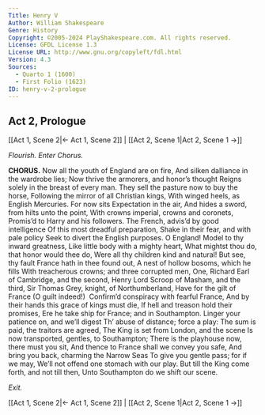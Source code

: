 ```yaml
---
Title: Henry V
Author: William Shakespeare
Genre: History
Copyright: ©2005-2024 PlayShakespeare.com. All rights reserved.
License: GFDL License 1.3
License URL: http://www.gnu.org/copyleft/fdl.html
Version: 4.3
Sources:
  - Quarto 1 (1600)
  - First Folio (1623)
ID: henry-v-2-prologue
---
```


## Act 2, Prologue
[[Act 1, Scene 2|← Act 1, Scene 2]] | [[Act 2, Scene 1|Act 2, Scene 1 →]]


*Flourish. Enter Chorus.*

**CHORUS.**
Now all the youth of England are on fire,
And silken dalliance in the wardrobe lies;
Now thrive the armorers, and honor’s thought
Reigns solely in the breast of every man.
They sell the pasture now to buy the horse,
Following the mirror of all Christian kings,
With winged heels, as English Mercuries.
For now sits Expectation in the air,
And hides a sword, from hilts unto the point,
With crowns imperial, crowns and coronets,
Promis’d to Harry and his followers.
The French, advis’d by good intelligence
Of this most dreadful preparation,
Shake in their fear, and with pale policy
Seek to divert the English purposes.
O England! Model to thy inward greatness,
Like little body with a mighty heart,
What mightst thou do, that honor would thee do,
Were all thy children kind and natural!
But see, thy fault France hath in thee found out,
A nest of hollow bosoms, which he fills
With treacherous crowns; and three corrupted men,
One, Richard Earl of Cambridge, and the second,
Henry Lord Scroop of Masham, and the third,
Sir Thomas Grey, knight, of Northumberland,
Have for the gilt of France (O guilt indeed!) 
Confirm’d conspiracy with fearful France,
And by their hands this grace of kings must die,
If hell and treason hold their promises,
Ere he take ship for France; and in Southampton.
Linger your patience on, and we’ll digest
Th’ abuse of distance; force a play:
The sum is paid, the traitors are agreed,
The King is set from London, and the scene
Is now transported, gentles, to Southampton;
There is the playhouse now, there must you sit,
And thence to France shall we convey you safe,
And bring you back, charming the Narrow Seas
To give you gentle pass; for if we may,
We’ll not offend one stomach with our play.
But till the King come forth, and not till then,
Unto Southampton do we shift our scene.


*Exit.*

[[Act 1, Scene 2|← Act 1, Scene 2]] | [[Act 2, Scene 1|Act 2, Scene 1 →]]